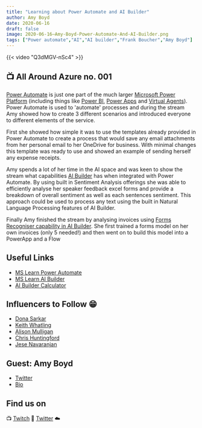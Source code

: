 ```yaml
---
title: "Learning about Power Automate and AI Builder"
author: Amy Boyd
date: 2020-06-16
draft: false
image: 2020-06-16–Amy-Boyd-Power-Automate-And-AI-Builder.png
tags: ["Power automate","AI","AI builder","Frank Boucher","Amy Boyd"]
---
```


{{< video "Q3dMGV-nSc4" >}}

## 📺 All Around Azure no. 001

[Power Automate](https://cda.ms/1pT) is just one part of the much larger [Microsoft Power Platform](https://docs.microsoft.com/en-us/learn/paths/power-plat-fundamentals/) (including things like [Power BI](https://docs.microsoft.com/en-us/power-bi/), [Power Apps](https://docs.microsoft.com/en-us/learn/modules/introduction-power-apps/) and [Virtual Agents](https://docs.microsoft.com/en-us/power-platform-release-plan/2020wave2/power-virtual-agents/)). Power Automate is used to 'automate' processes and during the stream Amy showed how to create 3 different scenarios and introduced everyone to different elements of the service.

First she showed how simple it was to use the templates already provided in Power Automate to create a process that would save any email attachments from her personal email to her OneDrive for business. With minimal changes this template was ready to use and showed an example of sending herself any expense receipts.

Amy spends a lot of her time in the AI space and was keen to show the stream what capabilities [AI Builder](https://cda.ms/1pV) has when integrated with Power Automate. By using built in Sentiment Analysis offerings she was able to efficiently analyse her speaker feedback excel forms and provide a breakdown of overall sentiment as well as each sentences sentiment. This approach could be used to process any text using the built in Natural Language Processing features of AI Builder.

Finally Amy finished the stream by analysing invoices using [Forms Recogniser capability in AI Builder](https://flow.microsoft.com/en-us/blog/ai-builder-form-processing-now-lets-you-recognize-undetected-fields/). She first trained a forms model on her own invoices (only 5 needed!) and then went on to build this model into a PowerApp and a Flow

## Useful Links

- [MS Learn Power Automate](https://cda.ms/1pY)
- [MS Learn AI Builder](https://cda.ms/1pW)
- [AI Builder Calculator](https://cda.ms/1pR)

## Influencers to Follow 😁 

- [Dona Sarkar](https://twitter.com/donasarkar)
- [Keith Whatling](https://twitter.com/KeithWhatling)
- [Alison Mulligan](https://twitter.com/AMulligan365)
- [Chris Huntingford](https://twitter.com/TATTOOEDCRMGUY)
- [Jese Navaranjan](https://twitter.com/JeseNav2)

## Guest: Amy Boyd

- [Twitter](https://twitter.com/AmyKateNicho)
- [Bio](https://developer.microsoft.com/en-us/advocates/amy-boyd)

## Find us on

📺 [Twitch](https://www.twitch.tv/microsoftdeveloper)
🔗 [Twitter](https://twitter.com/fboucheros)
☁️